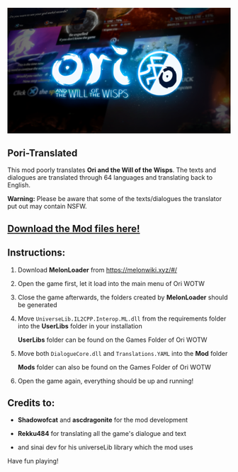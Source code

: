 ![alt text](https://github.com/ascdragonite/Pori-Translated/blob/main/source%20code/DialogueMod/bin/Thumbnail.png)
## Pori-Translated

This mod poorly translates **Ori and the Will of the Wisps**. The texts and dialogues are translated through 64 languages and translating back to English.

**Warning:** Please be aware that some of the texts/dialogues the translator put out may contain NSFW.

## [Download the Mod files here!](https://github.com/dashadowofcat/pori-translated/releases/tag/v1.0.0)

## Instructions:
1. Download **MelonLoader** from https://melonwiki.xyz/#/
2. Open the game first, let it load into the main menu of Ori WOTW
3. Close the game afterwards, the folders created by **MelonLoader** should be generated
4. Move `UniverseLib.IL2CPP.Interop.ML.dll` from the requirements folder into the **UserLibs** folder in your installation
   
   **UserLibs** folder can be found on the Games Folder of Ori WOTW
5. Move both `DialogueCore.dll` and `Translations.YAML` into the **Mod** folder
   
   **Mods** folder can also be found on the Games Folder of Ori WOTW
6. Open the game again, everything should be up and running!

## Credits to:

- **Shadowofcat** and **ascdragonite** for the mod development  

- **Rekku484** for translating all the game's dialogue and text  

- and sinai dev for his universeLib library which the mod uses
 

Have fun playing!
